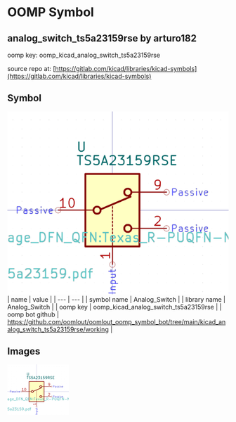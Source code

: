 # OOMP Symbol  
## analog_switch_ts5a23159rse  by arturo182  
  
oomp key: oomp_kicad_analog_switch_ts5a23159rse  
  
source repo at: [https://gitlab.com/kicad/libraries/kicad-symbols](https://gitlab.com/kicad/libraries/kicad-symbols)  
## Symbol  
  
[![working.png](working_600.png)](working.png)  
| name | value | 
| --- | --- | 
| symbol name | Analog_Switch | 
| library name | Analog_Switch | 
| oomp key | oomp_kicad_analog_switch_ts5a23159rse | 
| oomp bot github | https://github.com/oomlout/oomlout_oomp_symbol_bot/tree/main/kicad_analog_switch_ts5a23159rse/working | 
## Images  
  
[![working.png](working_140.png)](working.png)  
